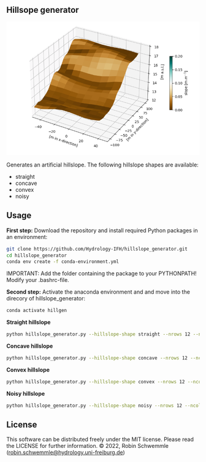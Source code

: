## Hillsope generator

<p align="center">
<img src="hillslope.png">
</p>

Generates an artificial hillslope. The following hillslope shapes are
available:
- straight
- concave
- convex
- noisy

## Usage
**First step:**
Download the repository and install required Python packages in an environment:
```bash
git clone https://github.com/Hydrology-IFH/hillslope_generator.git
cd hillslope_generator
conda env create -f conda-environment.yml
```
IMPORTANT: Add the folder containing the package to your PYTHONPATH! Modify
your .bashrc-file.

**Second step:**
Activate the anaconda environment and and move into the direcory of
hillslope_generator:
```bash
conda activate hillgen
```
**Straight hillslope**
```bash
python hillslope_generator.py --hillslope-shape straight --nrows 12 --ncols 24 --bottom 10 --top 20 --cell-width 10 --write-output
```
**Concave hillslope**
```bash
python hillslope_generator.py --hillslope-shape concave --nrows 12 --ncols 24 --bottom 10 --top 20 --cell-width 10 --write-output
```
**Convex hillslope**
```bash
python hillslope_generator.py --hillslope-shape convex --nrows 12 --ncols 24 --bottom 10 --top 20 --cell-width 10 --write-output
```
**Noisy hillslope**
```bash
python hillslope_generator.py --hillslope-shape noisy --nrows 12 --ncols 24 --bottom 10 --top 20 --cell-width 10 --write-output
```

## License
This software can be distributed freely under the MIT license. Please read the LICENSE for further information.
© 2022, Robin Schwemmle (<robin.schwemmle@hydrology.uni-freiburg.de>)
